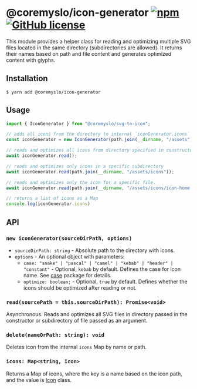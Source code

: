# @coremyslo/icon-generator [![npm](https://img.shields.io/npm/v/@coremyslo/svg-to-icon)](https://www.npmjs.com/package/@coremyslo/svg-to-icon) [![GitHub license](https://img.shields.io/badge/license-MIT-blue.svg?style=flat-square)](https://github.com/coremyslo/svg-to-icon/blob/master/LICENSE)

This module provides a helper class for reading and optimizing multiple SVG files located in the same directory (subdirectories are allowed). It returns their names based on path and file content and generates optimized content with glyphs.

## Installation

```shell
$ yarn add @coremyslo/icon-generator
```


## Usage
```typescript
import { IconGenerator } from "@coremyslo/svg-to-icon";

// adds all icons from the directory to internal `iconGenerator.icons` but doesn't read them
const iconGenerator = new IconGenerator(path.join(__dirname, "/assets"));

// reads and optimizes all icons from directory specified in constructor
await iconGenerator.read();

// reads and optimizes only icons in a specific subdirectory
await iconGenerator.read(path.join(__dirname, "/assets/icons"));

// reads and optimizes only the icon for a specific file.
await iconGenerator.read(path.join(__dirname, "/assets/icons/icon-home.svg"));

// returns a list of icons as a Map
console.log(iconGenerator.icons)
```

## API
### `new iconGenerator(sourceDirPath, options)`
* `sourceDirPath: string` - Absolute path to the directory with icons.
* `options` - An optional object with parameters:
  * `case: "snake" | "pascal" | "camel" | "kebab" | "header" | "constant"` - Optional, `kebab` by default. Defines the case for icon name. See [case](https://www.npmjs.com/package/case) package for details.
  * `optimize: boolean;` - Optional, `true` by default. Defines whether the icons should be optimized after reading or not.

### `read(sourcePath = this.sourceDirPath): Promise<void>`
Asynchronous. Reads and optimizes all SVG files in directory passed in the constructor or subdirectory of file passed as an argument.

### `delete(nameOrPath: string): void`
Deletes icon from the internal `icons` Map by name or path.
### `icons: Map<string, Icon>`
Returns a Map of icons, where the key is a name based on the icon path, and the value is [Icon](https://www.npmjs.com/package/@coremyslo/svg-to-icon) class.
